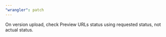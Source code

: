 ```yaml
---
"wrangler": patch
---
```


On version upload, check Preview URLs status using requested status, not actual status.
